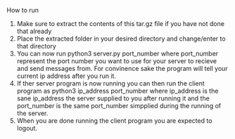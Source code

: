 How to run
1. Make sure to extract the contents of this tar.gz file if you have not done that already
2. Place the extracted folder in your desired directory and change/enter to that directory
3. You can now run python3 server.py port_number where port_number represent the port number you want to use for your server to recieve and send messages from. For convinence sake the program will tell your current ip address after you run it.
4. If ther server program is now running you can then run the client program as python3 ip_address port_number where ip_address is the sane ip_address the server supplied to you after running it and the port_number is the same port_number simpplied during the running of the server.
5. When you are done running the client program you are expected to logout.
